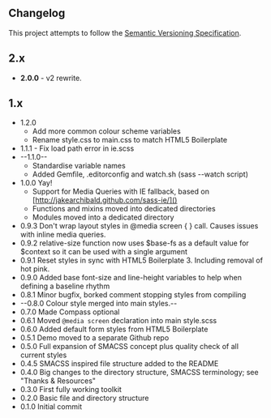 ## Changelog

This project attempts to follow the [Semantic Versioning Specification](http://semver.org/).

## 2.x

- **2.0.0** - v2 rewrite.

## 1.x

- 1.2.0
    - Add more common colour scheme variables
    - Rename style.css to main.css to match HTML5 Boilerplate
- 1.1.1 - Fix load path error in ie.scss
- --1.1.0--
    - Standardise variable names
    - Added Gemfile, .editorconfig and watch.sh (sass --watch script)
- 1.0.0 Yay!
    - Support for Media Queries with IE fallback, based on [http://jakearchibald.github.com/sass-ie/]()
    - Functions and mixins moved into dedicated directories
    - Modules moved into a dedicated directory
- 0.9.3 Don't wrap layout styles in @media screen { } call. Causes issues with inline media queries.
- 0.9.2 relative-size function now uses $base-fs as a default value for $context so it can be used with a single argument
- 0.9.1 Reset styles in sync with HTML5 Boilerplate 3. Including removal of hot pink.
- 0.9.0 Added base font-size and line-height variables to help when defining a baseline rhythm
- 0.8.1 Minor bugfix, borked comment stopping styles from compiling
- --0.8.0 Colour style merged into main styles.--
- 0.7.0 Made Compass optional
- 0.6.1 Moved `@media screen` declaration into main style.scss
- 0.6.0 Added default form styles from HTML5 Boilerplate
- 0.5.1 Demo moved to a separate Github repo
- 0.5.0 Full expansion of SMACSS concept plus quality check of all current styles
- 0.4.5 SMACSS inspired file structure added to the README
- 0.4.0 Big changes to the directory structure, SMACSS terminology; see "Thanks & Resources"
- 0.3.0 First fully working toolkit
- 0.2.0 Basic file and directory structure
- 0.1.0 Initial commit
